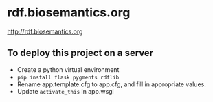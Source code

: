 rdf.biosemantics.org
===

http://rdf.biosemantics.org

To deploy this project on a server
---
* Create a python virtual environment
* `pip install flask pygments rdflib`
* Rename app.template.cfg to app.cfg, and fill in appropriate values.
* Update `activate_this` in app.wsgi
